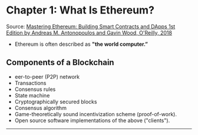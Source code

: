 # Chapter 1: What Is Ethereum?

Source: [Mastering Ethereum: Building Smart Contracts and DApps 1st Edition by Andreas M. Antonopoulos and Gavin Wood, O'Reilly, 2018](https://ethereumbook.info/)

* Ethereum is often described as **"the world computer.”**

## Components of a Blockchain
* eer-to-peer (P2P) network
* Transactions
* Consensus rules
* State machine
* Cryptographically secured blocks
* Consensus algorithm
* Game-theoretically sound incentivization scheme (proof-of-work).
* Open source software implementations of the above ("clients").

---
